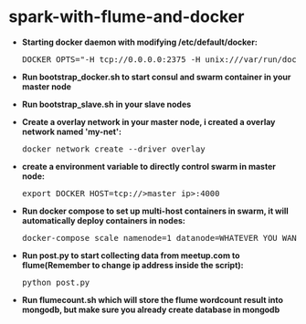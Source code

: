 # spark-with-flume-and-docker

* __Starting docker daemon with modifying /etc/default/docker:__

    <pre>DOCKER_OPTS="-H tcp://0.0.0.0:2375 -H unix:///var/run/docker.sock --cluster-store consul://<master_ip>:8500 --cluster-advertise eth1:2376"</pre>

* __Run bootstrap_docker.sh to start consul and swarm container in your master node__

* __Run bootstrap_slave.sh in your slave nodes__

* __Create a overlay network in your master node, i created a overlay network named 'my-net':__

    <pre>docker network create --driver overlay <my-multi-host-network></pre>

* __create a environment variable to directly control swarm in master node:__

    <pre>export DOCKER_HOST=tcp://>master_ip>:4000</pre>

* __Run docker compose to set up multi-host containers in swarm, it will automatically deploy containers in nodes:__

    <pre>docker-compose scale namenode=1 datanode=WHATEVER_YOU_WANT mongodb=1 flume=1</pre>

* __Run post.py to start collecting data from meetup.com to flume(Remember to change ip address inside the script):__

    <pre>python post.py</pre>

* __Run flumecount.sh which will store the flume wordcount result into mongodb, but make sure you already create database in mongodb__
